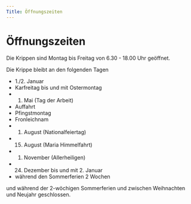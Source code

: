 ```yaml
---
Title: Öffnungszeiten
---
```

# Öffnungszeiten

Die Krippen sind Montag bis Freitag von 6.30 - 18.00 Uhr geöffnet.

Die Krippe bleibt an den folgenden Tagen

- 1./2. Januar
- Karfreitag bis und mit Ostermontag
- 1. Mai (Tag der Arbeit)
- Auffahrt
- Pfingstmontag
- Fronleichnam
- 1. August (Nationalfeiertag)
- 15. August (Maria Himmelfahrt)
- 1. November (Allerheiligen)
- 24. Dezember bis und mit 2. Januar
- während den Sommerferien 2 Wochen

und während der 2-wöchigen Sommerferien und zwischen Weihnachten und Neujahr geschlossen.